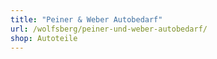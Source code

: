 ```yaml
---
title: "Peiner & Weber Autobedarf"
url: /wolfsberg/peiner-und-weber-autobedarf/
shop: Autoteile
---
```

